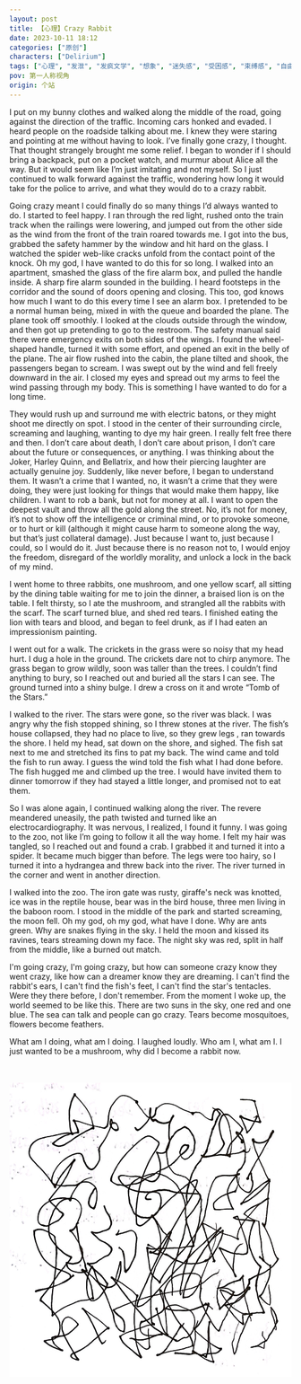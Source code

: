 ```yaml
---
layout: post
title: 【心理】Crazy Rabbit
date: 2023-10-11 18:12
categories: ["原创"]
characters: ["Delirium"]
tags: ["心理", "发泄", "发疯文学", "想象", "迷失感", "受困感", "束缚感", "自由", "冒充者综合征", "痛苦", "血", "英文", "翻译"]
pov: 第一人称视角
origin: 个站
---
```


I put on my bunny clothes and walked along the middle of the road, going against the direction of the traffic. Incoming cars honked and evaded. I heard people on the roadside talking about me. I knew they were staring and pointing at me without having to look. I’ve finally gone crazy, I thought. That thought strangely brought me some relief. I began to wonder if I should bring a backpack, put on a pocket watch, and murmur about Alice all the way. But it would seem like I’m just imitating and not myself. So I just continued to walk forward against the traffic, wondering how long it would take for the police to arrive, and what they would do to a crazy rabbit.

Going crazy meant I could finally do so many things I’d always wanted to do. I started to feel happy. I ran through the red light, rushed onto the train track when the railings were lowering, and jumped out from the other side as the wind from the front of the train roared towards me. I got into the bus, grabbed the safety hammer by the window and hit hard on the glass. I watched the spider web-like cracks unfold from the contact point of the knock. Oh my god, I have wanted to do this for so long. I walked into an apartment, smashed the glass of the fire alarm box, and pulled the handle inside. A sharp fire alarm sounded in the building. I heard footsteps in the corridor and the sound of doors opening and closing. This too, god knows how much I want to do this every time I see an alarm box. I pretended to be a normal human being, mixed in with the queue and boarded the plane. The plane took off smoothly. I looked at the clouds outside through the window, and then got up pretending to go to the restroom. The safety manual said there were emergency exits on both sides of the wings. I found the wheel-shaped handle, turned it with some effort, and opened an exit in the belly of the plane. The air flow rushed into the cabin, the plane tilted and shook, the passengers began to scream. I was swept out by the wind and fell freely downward in the air. I closed my eyes and spread out my arms to feel the wind passing through my body. This is something I have wanted to do for a long time.

They would rush up and surround me with electric batons, or they might shoot me directly on spot. I stood in the center of their surrounding circle, screaming and laughing, wanting to dye my hair green. I really felt free there and then. I don’t care about death, I don’t care about prison, I don’t care about the future or consequences, or anything. I was thinking about the Joker, Harley Quinn, and Bellatrix, and how their piercing laughter are actually genuine joy. Suddenly, like never before, I began to understand them. It wasn’t a crime that I wanted, no, it wasn’t a crime that they were doing, they were just looking for things that would make them happy, like children. I want to rob a bank, but not for money at all. I want to open the deepest vault and throw all the gold along the street. No, it’s not for money, it’s not to show off the intelligence or criminal mind, or to provoke someone, or to hurt or kill (although it might cause harm to someone along the way, but that’s just collateral damage). Just because I want to, just because I could, so I would do it. Just because there is no reason not to, I would enjoy the freedom, disregard of the worldly morality, and unlock a lock in the back of my mind.

I went home to three rabbits, one mushroom, and one yellow scarf, all sitting by the dining table waiting for me to join the dinner, a braised lion is on the table. I felt thirsty, so I ate the mushroom, and strangled all the rabbits with the scarf. The scarf turned blue, and shed red tears. I finished eating the lion with tears and blood, and began to feel drunk, as if I had eaten an impressionism painting.

I went out for a walk. The crickets in the grass were so noisy that my head hurt. I dug a hole in the ground. The crickets dare not to chirp anymore. The grass began to grow wildly, soon was taller than the trees. I couldn’t find anything to bury, so I reached out and buried all the stars I can see. The ground turned into a shiny bulge. I drew a cross on it and wrote “Tomb of the Stars.”

I walked to the river. The stars were gone, so the river was black. I was angry why the fish stopped shining, so I threw stones at the river. The fish’s house collapsed, they had no place to live, so they grew legs , ran towards the shore. I held my head, sat down on the shore, and sighed. The fish sat next to me and stretched its fins to pat my back. The wind came and told the fish to run away. I guess the wind told the fish what I had done before. The fish hugged me and climbed up the tree. I would have invited them to dinner tomorrow if they had stayed a little longer, and promised not to eat them.

So I was alone again, I continued walking along the river. The revere meandered uneasily, the path twisted and turned like an electrocardiography. It was nervous, I realized, I found it funny. I was going to the zoo, not like I’m going to follow it all the way home. I felt my hair was tangled, so I reached out and found a crab. I grabbed it and turned it into a spider. It became much bigger than before. The legs were too hairy, so I turned it into a hydrangea and threw back into the river. The river turned in the corner and went in another direction.

I walked into the zoo. The iron gate was rusty, giraffe's neck was knotted, ice was in the reptile house, bear was in the bird house, three men living in the baboon room. I stood in the middle of the park and started screaming, the moon fell. Oh my god, oh my god, what have I done. Why are ants green. Why are snakes flying in the sky. I held the moon and kissed its ravines, tears streaming down my face. The night sky was red, split in half from the middle, like a burned out match.

I'm going crazy, I'm going crazy, but how can someone crazy know they went crazy, like how can a dreamer know they are dreaming. I can't find the rabbit's ears, I can't find the fish's feet, I can't find the star's tentacles. Were they there before, I don't remember. From the moment I woke up, the world seemed to be like this. There are two suns in the sky, one red and one blue. The sea can talk and people can go crazy. Tears become mosquitoes, flowers become feathers.

What am I doing, what am I doing. I laughed loudly. Who am I, what am I. I just wanted to be a mushroom, why did I become a rabbit now.

<br><br>
![](https://raw.githubusercontent.com/junesirius/junesirius.github.io/master/assets/images/others/2023-10-11.jpg)
<br>
